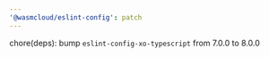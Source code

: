 ```yaml
---
'@wasmcloud/eslint-config': patch
---
```


chore(deps): bump `eslint-config-xo-typescript` from 7.0.0 to 8.0.0

